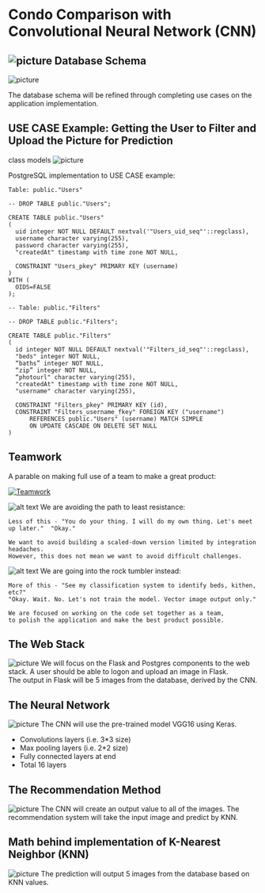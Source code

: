 Condo Comparison with Convolutional Neural Network (CNN)
===
![picture](/img/finalplan.png)
Database Schema
---
![picture](/img/schema.png)

The database schema will be refined through completing use cases on the application implementation.

USE CASE Example: Getting the User to Filter and Upload the Picture for Prediction
---

class models
![picture](/img/model.png)

PostgreSQL implementation to USE CASE example:

```
Table: public."Users"

-- DROP TABLE public."Users";

CREATE TABLE public."Users"
(
  uid integer NOT NULL DEFAULT nextval('"Users_uid_seq"'::regclass),
  username character varying(255),
  password character varying(255),
  "createdAt" timestamp with time zone NOT NULL,

  CONSTRAINT "Users_pkey" PRIMARY KEY (username)
)
WITH (
  OIDS=FALSE
);
```

```
-- Table: public."Filters"

-- DROP TABLE public."Filters";

CREATE TABLE public."Filters"
(
  id integer NOT NULL DEFAULT nextval('"Filters_id_seq"'::regclass),
  "beds" integer NOT NULL,
  “baths” integer NOT NULL,
  “zip” integer NOT NULL,
  “photourl" character varying(255),
  "createdAt" timestamp with time zone NOT NULL,
  "username" character varying(255),

  CONSTRAINT "Filters_pkey" PRIMARY KEY (id),
  CONSTRAINT "Filters_username_fkey" FOREIGN KEY ("username")
      REFERENCES public."Users" (username) MATCH SIMPLE
      ON UPDATE CASCADE ON DELETE SET NULL
)
```






Teamwork
---
A parable on making full use of a team to make a great product:

[![Teamwork](https://i.imgur.com/OORFH52.jpg)](https://www.youtube.com/watch?v=K-Yv-UdsmSo "Teamwork")

![alt text][logo] We are avoiding the path to least resistance: 
```
Less of this - "You do your thing. I will do my own thing. Let's meet up later."  "Okay."

We want to avoid building a scaled-down version limited by integration headaches.  
However, this does not mean we want to avoid difficult challenges.
```

![alt text][logo] We are going into the rock tumbler instead: 
```
More of this - "See my classification system to identify beds, kithen, etc?"
"Okay. Wait. No. Let's not train the model. Vector image output only."   

We are focused on working on the code set together as a team,
to polish the application and make the best product possible.
```
[logo]: https://github.com/adam-p/markdown-here/raw/master/src/common/images/icon48.png "Logo Title Text"


The Web Stack
---
![picture](/img/stack.png)
We will focus on the Flask and Postgres components to the web stack.
A user should be able to logon and upload an image in Flask.  
The output in Flask will be 5 images from the database, derived by the CNN.

The Neural Network 
---
![picture](/img/vgg.png)
The CNN will use the pre-trained model VGG16 using Keras. 

* Convolutions layers (i.e. 3*3 size)
* Max pooling layers (i.e. 2*2 size)
* Fully connected layers at end
* Total 16 layers


The Recommendation Method
---
![picture](/img/knn.png)
The CNN will create an output value to all of the images.
The recommendation system will take the input image and predict by KNN.

Math behind implementation of K-Nearest Neighbor (KNN)
---
![picture](/img/euclidmath.png)
The prediction will output 5 images from the database based on KNN values.


